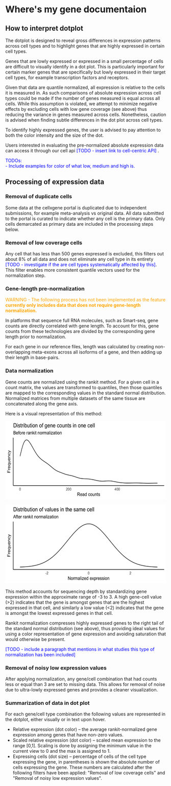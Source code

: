 # Where's my gene documentaion

## How to interpret dotplot

The dotplot is designed to reveal gross differences in expression patterns across cell types and to highlight genes that are highly expressed in certain cell types. 

Genes that are lowly expressed or expressed in a small percentage of cells are difficult to visually  identify in a dot plot. This is particularly important for certain marker genes that are specifically but lowly expressed in their target cell types, for example transcription factors and receptors.

Given that data are quantile normalized, all expression is relative to the cells it is measured in. As such comparisons of absolute expression across cell types could be made if the number of genes measured is equal across all cells. While this assumption is violated, we attempt to minimize negative effects by excluding cells with low gene coverage (see above) thus reducing the variance in genes measured across cells. Nonetheless, caution is advised when finding subtle differences in the dot plot across cell types. 

To identify highly expressed genes, the user is advised to pay attention to both the color intensity and the size of the dot. 

Users interested in evaluating the pre-normalized absolute expression data can access it through our cell api <span style="color:blue"> [TODO - insert link to cell-centric API] </span>.

<span style="color:blue">
TODOs: <br>
- Include examples for color of what low, medium and high is.
</span>


## Processing of expression data

### Removal of duplicate cells

Some data at the cellxgene portal is duplicated due to independent submissions, for example meta-analysis vs original data. All data submitted to the portal is curated to indicate whether any cell is the primary data. Only cells demarcated as primary data are included in the processing steps below.

### Removal of low coverage cells

Any cell that has less than 500 genes expressed is excluded, this filters out about 8% of all data and does not eliminate any cell type in its entirety <span style="color:blue">[TODO - investigate if the are cell types systematically affected by this]</span>. This filter enables more consistent quantile vectors used for the normalization step.

### Gene-length pre-normalization

<span style="color:Orange">WARNING - The following process has not been implemented as the feature **currently only includes data that does not require gene-length normalization.**</span>

In platforms that sequence full RNA molecules, such as Smart-seq, gene counts are directly correlated with gene length. To account for this, gene counts from these technologies are divided by the corresponding gene length prior to normalization.

For each gene in our reference files, length was calculated by creating non-overlapping meta-exons across all isoforms of a gene, and then adding up their length in base-pairs. 

### Data normalization

Gene counts are normalized using the rankit method. For a given cell in a count matrix, the values are transformed to quantiles, then those quantiles are mapped to the corresponding values in the standard normal distribution. Normalized matrices from multiple datasets of the same tissue are concatenated along the gene axis.

Here is a visual representation of this method:

 <p align="center">
    <img src="./files/distribution_read_counts.png" width="600" height="246">
 </p>
 
  <p align="center">
    <img src="./files/distribution_rankit.png" width="600" height="246"	>
 </p>
 
This method accounts for sequencing depth by standardizing gene expression within the approximate range of -3 to 3. A high gene-cell value (>2)  indicates that the gene is amongst genes that are the highest expressed in that cell, and similarly a low value (<2) indicates that the gene is amongst the lowest expressed genes in that cell. 

Rankit normalization compresses highly expressed genes to the right tail of the standard normal distribution (see above), thus providing ideal values for using a color representation of gene expression and avoiding saturation that would otherwise be present.

<span style="color:blue"> [TODO - include a paragraph that mentions in what studies this type of normalization has been included] </span>

### Removal of noisy low expression values

After applying normalization, any gene/cell combination that had counts less or equal than 3 are set to missing data. This allows for removal of noise due to ultra-lowly expressed genes and provides a cleaner visualization.

### Summarization of data in dot plot

For each gene/cell type combination the following values are represented in the dotplot, either visually or in text upon hover.

* Relative expression (dot color) – the average rankit-normalized gene expression among genes that have non-zero values.
* Scaled relative expression (dot color) – scaled mean expression to the range [0,1]. Scaling is done by assigning the minimum value in the current view to 0 and the max is assigned to 1. 
* Expressing cells (dot size) – percentage of cells of the cell type expressing the gene, in parentheses is shown the absolute number of cells expressing the gene. These numbers are calculated after the following filters have been applied: "Removal of low coverage cells" and "Removal of noisy low expression values".